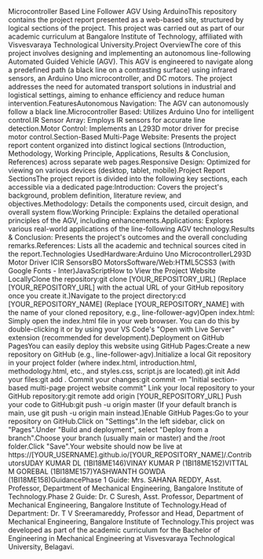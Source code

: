 Microcontroller Based Line Follower AGV Using ArduinoThis repository contains the project report presented as a web-based site, structured by logical sections of the project. This project was carried out as part of our academic curriculum at Bangalore Institute of Technology, affiliated with Visvesvaraya Technological University.Project OverviewThe core of this project involves designing and implementing an autonomous line-following Automated Guided Vehicle (AGV). This AGV is engineered to navigate along a predefined path (a black line on a contrasting surface) using infrared sensors, an Arduino Uno microcontroller, and DC motors. The project addresses the need for automated transport solutions in industrial and logistical settings, aiming to enhance efficiency and reduce human intervention.FeaturesAutonomous Navigation: The AGV can autonomously follow a black line.Microcontroller Based: Utilizes Arduino Uno for intelligent control.IR Sensor Array: Employs IR sensors for accurate line detection.Motor Control: Implements an L293D motor driver for precise motor control.Section-Based Multi-Page Website: Presents the project report content organized into distinct logical sections (Introduction, Methodology, Working Principle, Applications, Results & Conclusion, References) across separate web pages.Responsive Design: Optimized for viewing on various devices (desktop, tablet, mobile).Project Report SectionsThe project report is divided into the following key sections, each accessible via a dedicated page:Introduction: Covers the project's background, problem definition, literature review, and objectives.Methodology: Details the components used, circuit design, and overall system flow.Working Principle: Explains the detailed operational principles of the AGV, including enhancements.Applications: Explores various real-world applications of the line-following AGV technology.Results & Conclusion: Presents the project's outcomes and the overall concluding remarks.References: Lists all the academic and technical sources cited in the report.Technologies UsedHardware:Arduino Uno MicrocontrollerL293D Motor Driver ICIR SensorsBO MotorsSoftware/Web:HTML5CSS3 (with Google Fonts - Inter)JavaScriptHow to View the Project Website LocallyClone the repository:git clone [YOUR_REPOSITORY_URL]
(Replace [YOUR_REPOSITORY_URL] with the actual URL of your GitHub repository once you create it.)Navigate to the project directory:cd [YOUR_REPOSITORY_NAME]
(Replace [YOUR_REPOSITORY_NAME] with the name of your cloned repository, e.g., line-follower-agv)Open index.html: Simply open the index.html file in your web browser. You can do this by double-clicking it or by using your VS Code's "Open with Live Server" extension (recommended for development).Deployment on GitHub PagesYou can easily deploy this website using GitHub Pages:Create a new repository on GitHub (e.g., line-follower-agv).Initialize a local Git repository in your project folder (where index.html, introduction.html, methodology.html, etc., and styles.css, script.js are located).git init
Add your files:git add .
Commit your changes:git commit -m "Initial section-based multi-page project website commit"
Link your local repository to your GitHub repository:git remote add origin [YOUR_REPOSITORY_URL]
Push your code to GitHub:git push -u origin master
(If your default branch is main, use git push -u origin main instead.)Enable GitHub Pages:Go to your repository on GitHub.Click on "Settings".In the left sidebar, click on "Pages".Under "Build and deployment", select "Deploy from a branch".Choose your branch (usually main or master) and the /root folder.Click "Save".Your website should now be live at https://[YOUR_USERNAME].github.io/[YOUR_REPOSITORY_NAME]/.ContributorsUDAY KUMAR DL (1BI18ME146)VINAY KUMAR P (1BI18ME152)VITTAL M GOREBAL (1BI18ME157)YASHWANTH GOWDA (1BI18ME158)GuidancePhase 1 Guide: Mrs. SAHANA REDDY, Asst. Professor, Department of Mechanical Engineering, Bangalore Institute of Technology.Phase 2 Guide: Dr. C Suresh, Asst. Professor, Department of Mechanical Engineering, Bangalore Institute of Technology.Head of Department: Dr. T V Sreeramareddy, Professor and Head, Department of Mechanical Engineering, Bangalore Institute of Technology.This project was developed as part of the academic curriculum for the Bachelor of Engineering in Mechanical Engineering at Visvesvaraya Technological University, Belagavi.